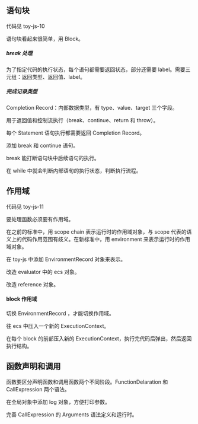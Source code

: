 ## 语句块

代码见 toy-js-10

语句块看起来很简单，用 Block。

##### break 处理

为了指定代码的执行状态，每个语句都需要返回状态，部分还需要 label。需要三元组：返回类型、返回值、label。

##### 完成记录类型

Completion Record：内部数据类型，有 type、value、target 三个字段。

用于返回值和控制流执行（break、continue、return 和 throw）。

每个 Statement 语句执行都需要返回 Completion Record。

添加 break 和 continue 语句。

break 能打断语句块中后续语句的执行。

在 while 中就会判断内部语句的执行状态，判断执行流程。

## 作用域

代码见 toy-js-11

要处理函数必须要有作用域。

在之前的标准中，用 scope chain 表示运行时的作用域对象，与 scope 代表的语义上的代码作用范围有歧义。在新标准中，用 environment 来表示运行时的作用域对象。

在 toy-js 中添加 EnvironmentRecord 对象来表示。

改造 evaluator 中的 ecs 对象。

改造 reference 对象。



#### block 作用域

切换 EnvironmentRecord ，才能切换作用域。

往 ecs 中压入一个新的 ExecutionContext。

在每个 block 的前部压入新的 ExecutionContext，执行完代码后弹出，然后返回执行结构。



## 函数声明和调用

函数要区分声明函数和调用函数两个不同阶段。FunctionDelaration 和 CallExpression 两个语法。

在全局对象中添加 log 对象，方便打印参数。

完善 CallExpression 的 Arguments 语法定义和运行时。



